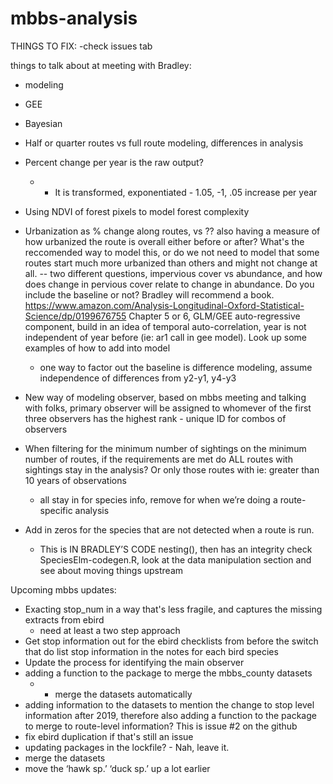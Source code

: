 # mbbs-analysis

THINGS TO FIX:
-check issues tab 

things to talk about at meeting with Bradley:
- modeling
- GEE 
- Bayesian
- Half or quarter routes vs full route modeling, differences in analysis
- Percent change per year is the raw output?
   - - It is transformed, exponentiated - 1.05, -1, .05 increase per year
- Using NDVI of forest pixels to model forest complexity
- Urbanization as % change along routes, vs ?? also having a measure of how urbanized the route is overall either before or after? What's the reccomended way to model this, or do we not need to model that some routes start much more urbanized than others and might not change at all. 
    -- two different questions, impervious cover vs abundance, and how does change in pervious cover relate to change in abundance. Do you include the baseline or not? Bradley will recommend a book. 
https://www.amazon.com/Analysis-Longitudinal-Oxford-Statistical-Science/dp/0199676755
Chapter 5 or 6, GLM/GEE 
    auto-regressive component, build in an idea of temporal auto-correlation, year is not independent of year before (ie: ar1 call in gee model). Look up some examples of how to add into model
	- one way to factor out the baseline is difference modeling, assume independence of differences from y2-y1, y4-y3

- New way of modeling observer, based on mbbs meeting and talking with folks, primary observer will be assigned to whomever of the first three observers has the highest rank
      - unique ID for combos of observers

- When filtering for the minimum number of sightings on the minimum number of routes, if the requirements are met do ALL routes with sightings stay in the analysis? Or only those routes with ie: greater than 10 years of observations
     - all stay in for species info, remove for when we’re doing a route-specific analysis
- Add in zeros for the species that are not detected when a route is run. 
	- This is IN BRADLEY’S CODE nesting(), then has an integrity check 
SpeciesElm-codegen.R, look at the data manipulation section and see about moving things upstream

Upcoming mbbs updates:
- Exacting stop_num in a way that's less fragile, and captures the missing extracts from ebird
    - need at least a two step approach 
- Get stop information out for the ebird checklists from before the switch that do list stop information in the notes for each bird species
- Update the process for identifying the main observer
- adding a function to the package to merge the mbbs_county datasets
  - - merge the datasets automatically
- adding information to the datasets to mention the change to stop level information after 2019, therefore also adding a function to the package to merge to route-level information? This is issue #2 on the github
- fix ebird duplication if that's still an issue
- updating packages in the lockfile? - Nah, leave it. 
- merge the datasets 
- move the ‘hawk sp.’ ‘duck sp.’ up a lot earlier